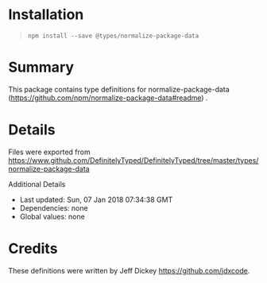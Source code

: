 # Installation

> `npm install --save @types/normalize-package-data`

# Summary

This package contains type definitions for normalize-package-data (https://github.com/npm/normalize-package-data#readme)
.

# Details

Files were exported from https://www.github.com/DefinitelyTyped/DefinitelyTyped/tree/master/types/normalize-package-data

Additional Details

* Last updated: Sun, 07 Jan 2018 07:34:38 GMT
* Dependencies: none
* Global values: none

# Credits

These definitions were written by Jeff Dickey <https://github.com/jdxcode>.
